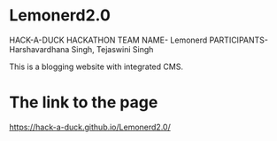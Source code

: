 # Lemonerd2.0
HACK-A-DUCK HACKATHON 
TEAM NAME- Lemonerd
PARTICIPANTS- Harshavardhana Singh, Tejaswini Singh

This is a blogging website with integrated CMS.

# The link to the page
https://hack-a-duck.github.io/Lemonerd2.0/
